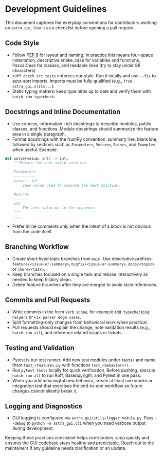 # Development Guidelines

This document captures the everyday conventions for contributors working on `astra_gui`. Use it as a checklist before opening a pull request.

## Code Style

- Follow [PEP 8](https://peps.python.org/pep-0008/) for layout and naming. In practice this means four-space indentation, descriptive snake_case for variables and functions, PascalCase for classes, and readable lines (try to stay under 88 characters).
- `ruff check src tests` enforces our style. Run it locally and use `--fix` to auto-sort imports. Imports must be fully qualified (e.g., `from astra_gui.utils...`).
- Static typing matters: keep type hints up to date and verify them with `hatch run typecheck`.

## Docstrings and Inline Documentation

- Use concise, information-rich docstrings to describe modules, public classes, and functions. Module docstrings should summarize the feature area in a single paragraph.
- Format docstrings with the NumPy convention: summary line, blank line, followed by sections such as `Parameters`, `Returns`, `Raises`, and `Examples` when useful. Example:

```python
def solve(value: int) -> int:
    """Return the next valid solution.

    Parameters
    ----------
    value : int
        Seed value used to compute the next solution.

    Returns
    -------
    int
        The next solution in the sequence.
    """
    ...
```

- Prefer inline comments only when the intent of a block is not obvious from the code itself.

## Branching Workflow

- Create short-lived topic branches from `main`. Use descriptive prefixes: `feature/<issue-or-summary>`, `bugfix/<issue-or-summary>`, `docs/<topic>`, or `chore/<task>`.
- Keep branches focused on a single task and rebase interactively as needed to keep history clean.
- Delete feature branches after they are merged to avoid stale references.

## Commits and Pull Requests

- Write commits in the form `Verb scope`, for example `Add typechecking helpers` or `Fix parser edge cases`.
- Split formatting-only changes from behavioral work when practical.
- Pull requests should explain the change, note validation results (e.g., `hatch run all`), and reference related issues or tickets.

## Testing and Validation

- Pytest is our test runner. Add new test modules under `tests/` and name them `test_<feature>.py` with functions `test_<behavior>()`.
- Run `pytest tests` locally for quick verification. Before pushing, execute `hatch run all` to run Ruff, Basedpyright, and Pytest in one pass.
- When you add meaningful new behavior, create at least one smoke or integration test that exercises the end-to-end workflow so future changes cannot silently break it.

## Logging and Diagnostics

- GUI logging is configured via `astra_gui/utils/logger_module.py`. Pass `--debug` to `python -m astra_gui.cli` when you need verbose output during development.

Keeping these practices consistent helps contributors ramp quickly and ensures the GUI codebase stays healthy and predictable. Reach out to the maintainers if any guideline needs clarification or an update.
